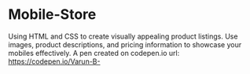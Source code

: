 # Mobile-Store
 Using HTML and CSS to create visually appealing product listings. Use images, product descriptions, and pricing information to showcase your mobiles effectively. 
A pen created on codepen.io url: https://codepen.io/Varun-B-
